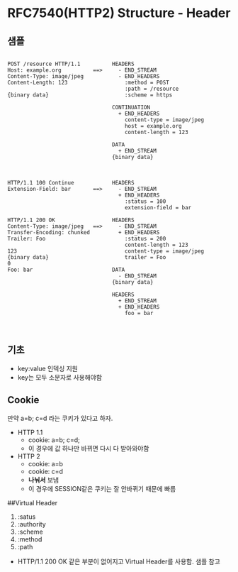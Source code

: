 # RFC7540(HTTP2) Structure - Header

## 샘플
<pre>
<code>
POST /resource HTTP/1.1          HEADERS
Host: example.org          ==>     - END_STREAM
Content-Type: image/jpeg           - END_HEADERS
Content-Length: 123                  :method = POST
                                     :path = /resource
{binary data}                        :scheme = https

                                 CONTINUATION
                                   + END_HEADERS
                                     content-type = image/jpeg
                                     host = example.org
                                     content-length = 123

                                 DATA
                                   + END_STREAM
                                 {binary data}
</code>
</pre>

<pre>
<code>
HTTP/1.1 100 Continue            HEADERS
Extension-Field: bar       ==>     - END_STREAM
                                   + END_HEADERS
                                     :status = 100
                                     extension-field = bar

HTTP/1.1 200 OK                  HEADERS
Content-Type: image/jpeg   ==>     - END_STREAM
Transfer-Encoding: chunked         + END_HEADERS
Trailer: Foo                         :status = 200
                                     content-length = 123
123                                  content-type = image/jpeg
{binary data}                        trailer = Foo
0
Foo: bar                         DATA
                                   - END_STREAM
                                 {binary data}

                                 HEADERS
                                   + END_STREAM
                                   + END_HEADERS
                                     foo = bar

</code>
</pre>

## 기초
  * key:value 인덱싱 지원
  * key는 모두 소문자로 사용해야함

## Cookie
만약 a=b; c=d 라는 쿠키가 있다고 하자.
* HTTP 1.1
  * cookie: a=b; c=d;
  * 이 경우에 값 하나만 바뀌면 다시 다 받아와야함
* HTTP 2
  * cookie: a=b
  * cookie: c=d
  * **나눠서** 보냄
  * 이 경우에 SESSION같은 쿠키는 잘 안바뀌기 때문에 빠름

##Virtual Header
1. :satus
2. :authority
3. :scheme
4. :method
5. :path
* HTTP/1.1 200 OK 같은 부분이 없어지고 Virtual Header를 사용함. 샘플 참고
